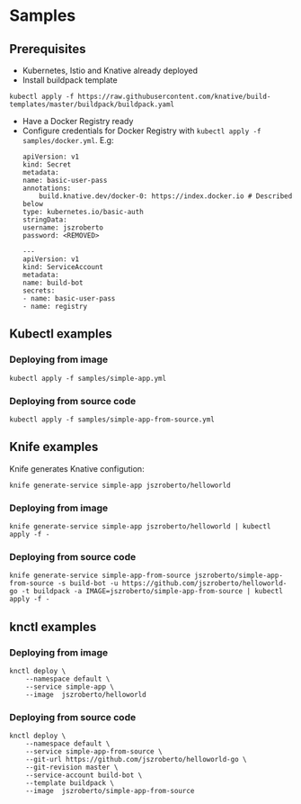 # Samples

## Prerequisites

* Kubernetes, Istio and Knative already deployed
* Install buildpack template

```
kubectl apply -f https://raw.githubusercontent.com/knative/build-templates/master/buildpack/buildpack.yaml
```
* Have a Docker Registry ready
* Configure credentials for Docker Registry with `kubectl apply -f samples/docker.yml`. E.g: 
    ```
    apiVersion: v1
    kind: Secret
    metadata:
    name: basic-user-pass
    annotations:
        build.knative.dev/docker-0: https://index.docker.io # Described below
    type: kubernetes.io/basic-auth
    stringData:
    username: jszroberto
    password: <REMOVED>

    ---
    apiVersion: v1
    kind: ServiceAccount
    metadata:
    name: build-bot
    secrets:
    - name: basic-user-pass
    - name: registry
    ```
## Kubectl examples

### Deploying from image

```
kubectl apply -f samples/simple-app.yml
```

### Deploying from source code

```
kubectl apply -f samples/simple-app-from-source.yml
```

## Knife examples

Knife generates Knative configution: 

```
knife generate-service simple-app jszroberto/helloworld 
```

### Deploying from image

```
knife generate-service simple-app jszroberto/helloworld | kubectl apply -f -
```

### Deploying from source code
```
knife generate-service simple-app-from-source jszroberto/simple-app-from-source -s build-bot -u https://github.com/jszroberto/helloworld-go -t buildpack -a IMAGE=jszroberto/simple-app-from-source | kubectl apply -f -
```

## knctl examples

### Deploying from image

```
knctl deploy \
    --namespace default \
    --service simple-app \
    --image  jszroberto/helloworld
```

### Deploying from source code

```
knctl deploy \
    --namespace default \
    --service simple-app-from-source \
    --git-url https://github.com/jszroberto/helloworld-go \
    --git-revision master \
    --service-account build-bot \
    --template buildpack \
    --image  jszroberto/simple-app-from-source
```